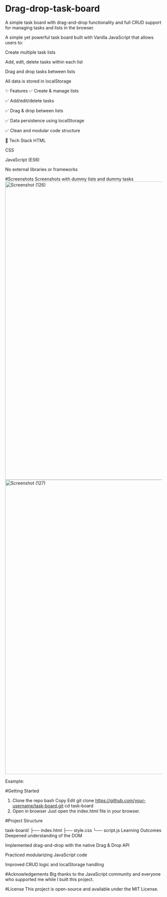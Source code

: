 # Drag-drop-task-board
A simple task board with drag-and-drop functionality and full CRUD support for managing tasks and lists in the browser.

A simple yet powerful task board built with Vanilla JavaScript that allows users to:

Create multiple task lists

Add, edit, delete tasks within each list

Drag and drop tasks between lists

All data is stored in localStorage

✨ Features
✅ Create & manage lists

✅ Add/edit/delete tasks

✅ Drag & drop between lists

✅ Data persistence using localStorage

✅ Clean and modular code structure

🧰 Tech Stack
HTML

CSS

JavaScript (ES6)

No external libraries or frameworks

#Screenshots
Screenshots with dummy lists and dummy tasks
<img width="1920" height="960" alt="Screenshot (126)" src="https://github.com/user-attachments/assets/21c19327-5ef1-4d04-a69e-ed382944de34" />
<img width="1920" height="948" alt="Screenshot (127)" src="https://github.com/user-attachments/assets/2ebcd210-cb7a-404a-bc1c-0ce00720f779" />


Example:

#Getting Started
1. Clone the repo
bash
Copy
Edit
git clone https://github.com/your-username/task-board.git
cd task-board
2. Open in browser
Just open the index.html file in your browser.

#Project Structure

task-board/
├── index.html
├── style.css
└── script.js
Learning Outcomes
Deepened understanding of the DOM

Implemented drag-and-drop with the native Drag & Drop API

Practiced modularizing JavaScript code

Improved CRUD logic and localStorage handling

#Acknowledgements
Big thanks to the JavaScript community and everyone who supported me while I built this project.

#License
This project is open-source and available under the MIT License.

